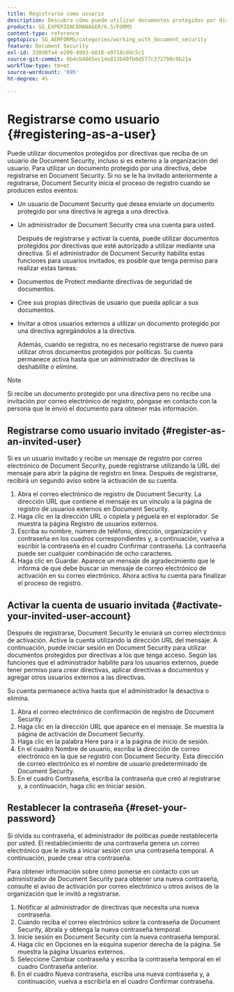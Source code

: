 ```yaml
---
title: Registrarse como usuario
description: Descubra cómo puede utilizar documentos protegidos por directivas que reciba de un usuario de Document Security, incluso si es externo a la organización del usuario.
products: SG_EXPERIENCEMANAGER/6.5/FORMS
content-type: reference
geptopics: SG_AEMFORMS/categories/working_with_document_security
feature: Document Security
exl-id: 320d8fa4-e200-4993-b018-a9718cddc5c1
source-git-commit: 8b4cb4065ec14e813b49fb0d577c372790c9b21a
workflow-type: tm+mt
source-wordcount: '695'
ht-degree: 4%

---
```


# Registrarse como usuario {#registering-as-a-user}

Puede utilizar documentos protegidos por directivas que reciba de un usuario de Document Security, incluso si es externo a la organización del usuario. Para utilizar un documento protegido por una directiva, debe registrarse en Document Security. Si no se le ha invitado anteriormente a registrarse, Document Security inicia el proceso de registro cuando se producen estos eventos:

* Un usuario de Document Security que desea enviarle un documento protegido por una directiva le agrega a una directiva.
* Un administrador de Document Security crea una cuenta para usted.

  Después de registrarse y activar la cuenta, puede utilizar documentos protegidos por directivas que esté autorizado a utilizar mediante una directiva. Si el administrador de Document Security habilita estas funciones para usuarios invitados, es posible que tenga permiso para realizar estas tareas:

* Documentos de Protect mediante directivas de seguridad de documentos.
* Cree sus propias directivas de usuario que pueda aplicar a sus documentos.
* Invitar a otros usuarios externos a utilizar un documento protegido por una directiva agregándolos a la directiva.

  Además, cuando se registra, no es necesario registrarse de nuevo para utilizar otros documentos protegidos por políticas. Su cuenta permanece activa hasta que un administrador de directivas la deshabilite o elimine.

>[!NOTE]
>
>Si recibe un documento protegido por una directiva pero no recibe una invitación por correo electrónico de registro, póngase en contacto con la persona que le envió el documento para obtener más información.

## Registrarse como usuario invitado {#register-as-an-invited-user}

Si es un usuario invitado y recibe un mensaje de registro por correo electrónico de Document Security, puede registrarse utilizando la URL del mensaje para abrir la página de registro en línea. Después de registrarse, recibirá un segundo aviso sobre la activación de su cuenta.

1. Abra el correo electrónico de registro de Document Security. La dirección URL que contiene el mensaje es un vínculo a la página de registro de usuarios externos en Document Security.
1. Haga clic en la dirección URL o cópiela y péguela en el explorador. Se muestra la página Registro de usuarios externos.
1. Escriba su nombre, número de teléfono, dirección, organización y contraseña en los cuadros correspondientes y, a continuación, vuelva a escribir la contraseña en el cuadro Confirmar contraseña. La contraseña puede ser cualquier combinación de ocho caracteres.
1. Haga clic en Guardar. Aparece un mensaje de agradecimiento que le informa de que debe buscar un mensaje de correo electrónico de activación en su correo electrónico. Ahora activa tu cuenta para finalizar el proceso de registro.

## Activar la cuenta de usuario invitada {#activate-your-invited-user-account}

Después de registrarse, Document Security le enviará un correo electrónico de activación. Active la cuenta utilizando la dirección URL del mensaje. A continuación, puede iniciar sesión en Document Security para utilizar documentos protegidos por directivas a los que tenga acceso. Según las funciones que el administrador habilite para los usuarios externos, puede tener permiso para crear directivas, aplicar directivas a documentos y agregar otros usuarios externos a las directivas.

Su cuenta permanece activa hasta que el administrador la desactiva o elimina.

1. Abra el correo electrónico de confirmación de registro de Document Security.
1. Haga clic en la dirección URL que aparece en el mensaje. Se muestra la página de activación de Document Security.
1. Haga clic en la palabra Here para ir a la página de inicio de sesión.
1. En el cuadro Nombre de usuario, escriba la dirección de correo electrónico en la que se registró con Document Security. Esta dirección de correo electrónico es el nombre de usuario predeterminado de Document Security.
1. En el cuadro Contraseña, escriba la contraseña que creó al registrarse y, a continuación, haga clic en Iniciar sesión.

## Restablecer la contraseña {#reset-your-password}

Si olvida su contraseña, el administrador de políticas puede restablecerla por usted. El restablecimiento de una contraseña genera un correo electrónico que le invita a iniciar sesión con una contraseña temporal. A continuación, puede crear otra contraseña.

Para obtener información sobre cómo ponerse en contacto con un administrador de Document Security para obtener una nueva contraseña, consulte el aviso de activación por correo electrónico u otros avisos de la organización que le invitó a registrarse.

1. Notificar al administrador de directivas que necesita una nueva contraseña.
1. Cuando reciba el correo electrónico sobre la contraseña de Document Security, ábrala y obtenga la nueva contraseña temporal.
1. Inicie sesión en Document Security con la nueva contraseña temporal.
1. Haga clic en Opciones en la esquina superior derecha de la página. Se muestra la página Usuarios externos.
1. Seleccione Cambiar contraseña y escriba la contraseña temporal en el cuadro Contraseña anterior.
1. En el cuadro Nueva contraseña, escriba una nueva contraseña y, a continuación, vuelva a escribirla en el cuadro Confirmar contraseña.
